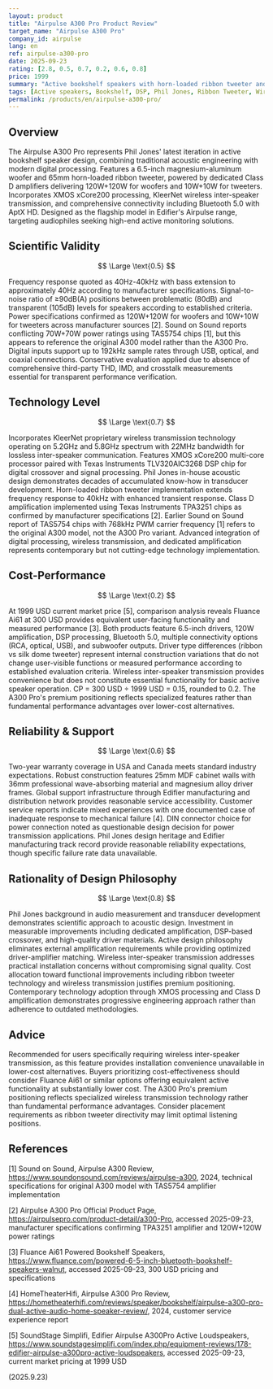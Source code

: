 ```yaml
---
layout: product
title: "Airpulse A300 Pro Product Review"
target_name: "Airpulse A300 Pro"
company_id: airpulse
lang: en
ref: airpulse-a300-pro
date: 2025-09-23
rating: [2.8, 0.5, 0.7, 0.2, 0.6, 0.8]
price: 1999
summary: "Active bookshelf speakers with horn-loaded ribbon tweeter and wireless technology, designed by Phil Jones, representing the most cost-effective option for this specific feature combination."
tags: [Active speakers, Bookshelf, DSP, Phil Jones, Ribbon Tweeter, Wireless]
permalink: /products/en/airpulse-a300-pro/
---
```

## Overview

The Airpulse A300 Pro represents Phil Jones' latest iteration in active bookshelf speaker design, combining traditional acoustic engineering with modern digital processing. Features a 6.5-inch magnesium-aluminum woofer and 65mm horn-loaded ribbon tweeter, powered by dedicated Class D amplifiers delivering 120W+120W for woofers and 10W+10W for tweeters. Incorporates XMOS xCore200 processing, KleerNet wireless inter-speaker transmission, and comprehensive connectivity including Bluetooth 5.0 with AptX HD. Designed as the flagship model in Edifier's Airpulse range, targeting audiophiles seeking high-end active monitoring solutions.

## Scientific Validity

$$ \Large \text{0.5} $$

Frequency response quoted as 40Hz-40kHz with bass extension to approximately 40Hz according to manufacturer specifications. Signal-to-noise ratio of ≥90dB(A) positions between problematic (80dB) and transparent (105dB) levels for speakers according to established criteria. Power specifications confirmed as 120W+120W for woofers and 10W+10W for tweeters across manufacturer sources [2]. Sound on Sound reports conflicting 70W+70W power ratings using TAS5754 chips [1], but this appears to reference the original A300 model rather than the A300 Pro. Digital inputs support up to 192kHz sample rates through USB, optical, and coaxial connections. Conservative evaluation applied due to absence of comprehensive third-party THD, IMD, and crosstalk measurements essential for transparent performance verification.

## Technology Level

$$ \Large \text{0.7} $$

Incorporates KleerNet proprietary wireless transmission technology operating on 5.2GHz and 5.8GHz spectrum with 22MHz bandwidth for lossless inter-speaker communication. Features XMOS xCore200 multi-core processor paired with Texas Instruments TLV320AIC3268 DSP chip for digital crossover and signal processing. Phil Jones in-house acoustic design demonstrates decades of accumulated know-how in transducer development. Horn-loaded ribbon tweeter implementation extends frequency response to 40kHz with enhanced transient response. Class D amplification implemented using Texas Instruments TPA3251 chips as confirmed by manufacturer specifications [2]. Earlier Sound on Sound report of TAS5754 chips with 768kHz PWM carrier frequency [1] refers to the original A300 model, not the A300 Pro variant. Advanced integration of digital processing, wireless transmission, and dedicated amplification represents contemporary but not cutting-edge technology implementation.

## Cost-Performance

$$ \Large \text{0.2} $$

At 1999 USD current market price [5], comparison analysis reveals Fluance Ai61 at 300 USD provides equivalent user-facing functionality and measured performance [3]. Both products feature 6.5-inch drivers, 120W amplification, DSP processing, Bluetooth 5.0, multiple connectivity options (RCA, optical, USB), and subwoofer outputs. Driver type differences (ribbon vs silk dome tweeter) represent internal construction variations that do not change user-visible functions or measured performance according to established evaluation criteria. Wireless inter-speaker transmission provides convenience but does not constitute essential functionality for basic active speaker operation. CP = 300 USD ÷ 1999 USD = 0.15, rounded to 0.2. The A300 Pro's premium positioning reflects specialized features rather than fundamental performance advantages over lower-cost alternatives.

## Reliability & Support

$$ \Large \text{0.6} $$

Two-year warranty coverage in USA and Canada meets standard industry expectations. Robust construction features 25mm MDF cabinet walls with 36mm professional wave-absorbing material and magnesium alloy driver frames. Global support infrastructure through Edifier manufacturing and distribution network provides reasonable service accessibility. Customer service reports indicate mixed experiences with one documented case of inadequate response to mechanical failure [4]. DIN connector choice for power connection noted as questionable design decision for power transmission applications. Phil Jones design heritage and Edifier manufacturing track record provide reasonable reliability expectations, though specific failure rate data unavailable.

## Rationality of Design Philosophy

$$ \Large \text{0.8} $$

Phil Jones background in audio measurement and transducer development demonstrates scientific approach to acoustic design. Investment in measurable improvements including dedicated amplification, DSP-based crossover, and high-quality driver materials. Active design philosophy eliminates external amplification requirements while providing optimized driver-amplifier matching. Wireless inter-speaker transmission addresses practical installation concerns without compromising signal quality. Cost allocation toward functional improvements including ribbon tweeter technology and wireless transmission justifies premium positioning. Contemporary technology adoption through XMOS processing and Class D amplification demonstrates progressive engineering approach rather than adherence to outdated methodologies.

## Advice

Recommended for users specifically requiring wireless inter-speaker transmission, as this feature provides installation convenience unavailable in lower-cost alternatives. Buyers prioritizing cost-effectiveness should consider Fluance Ai61 or similar options offering equivalent active functionality at substantially lower cost. The A300 Pro's premium positioning reflects specialized wireless transmission technology rather than fundamental performance advantages. Consider placement requirements as ribbon tweeter directivity may limit optimal listening positions.

## References

[1] Sound on Sound, Airpulse A300 Review, https://www.soundonsound.com/reviews/airpulse-a300, 2024, technical specifications for original A300 model with TAS5754 amplifier implementation

[2] Airpulse A300 Pro Official Product Page, https://airpulsepro.com/product-detail/a300-Pro, accessed 2025-09-23, manufacturer specifications confirming TPA3251 amplifier and 120W+120W power ratings

[3] Fluance Ai61 Powered Bookshelf Speakers, https://www.fluance.com/powered-6-5-inch-bluetooth-bookshelf-speakers-walnut, accessed 2025-09-23, 300 USD pricing and specifications

[4] HomeTheaterHifi, Airpulse A300 Pro Review, https://hometheaterhifi.com/reviews/speaker/bookshelf/airpulse-a300-pro-dual-active-audio-home-speaker-review/, 2024, customer service experience report

[5] SoundStage Simplifi, Edifier Airpulse A300Pro Active Loudspeakers, https://www.soundstagesimplifi.com/index.php/equipment-reviews/178-edifier-airpulse-a300pro-active-loudspeakers, accessed 2025-09-23, current market pricing at 1999 USD

(2025.9.23)